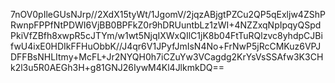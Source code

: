 7nOV0pIleGUsNJrp//2XdX15tyWt/1JgomV/2jqzABjgtPZCu2QP5qExljw4ZShPRwnpFPPfNtPDWI6VjBB0BPFkZ0r9hDRUuntbLz1zWI+4NZZxqNpIpqyQSpdPkiVfZBfh8xwpR5cJTYm/w1wt5NjqIXWxQIlC1jK8b04FtTuRQlzvc8yhdpCJBifwU4ixE0HDIkFFHuObbK//J4qr6V1JPyfJmIsN4No+FrNwP5jRcCMKuz6VPJDFFBsNHLItmy+McFL+Jr2NYQH0h7iCZuYw3VCagdg2KrYsVsSSAfw3K3CHk2l3u5R0AEGh3H+g81GNJ26IywM4Kl4JlkmkDQ==